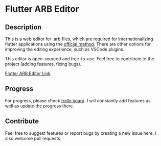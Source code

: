 # Flutter ARB Editor

## Description

This is a web editor for .arb files, which are required for internationalizing flutter applications using the [official method](https://docs.flutter.dev/development/accessibility-and-localization/internationalization). There are other options for improving the editing experience, such as VSCode plugins.

This editor is open-sourced and free-to-use. Feel free to contribute to the project (adding features, fixing bugs).

[Flutter ARB Editor Link](https://flutterarb.com)

## Progress

For progress, please check [trello board](https://trello.com/b/vlGSzu4n/flutter-arb-progress). I will constantly add features as well as update the progress there.

## Contribute

Feel free to suggest features or report bugs by creating a new issue here. I also welcome pull requests.
